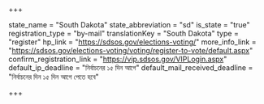 +++

state_name = "South Dakota"
state_abbreviation = "sd"
is_state = "true"
registration_type = "by-mail"
translationKey = "South Dakota"
type = "register"
hp_link = "https://sdsos.gov/elections-voting/"
more_info_link = "https://sdsos.gov/elections-voting/voting/register-to-vote/default.aspx"
confirm_registration_link = "https://vip.sdsos.gov/VIPLogin.aspx"
default_ip_deadline = "নির্বাচনের ১৫ দিন আগে"
default_mail_received_deadline = "নির্বাচনের দিন ১৫ দিন আগে পেতে হবে"

+++